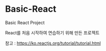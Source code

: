 # Basic-React
 Basic React Project

React를 처음 시작하여 연습하기 위해 만든 프로젝트

참고 : https://ko.reactjs.org/tutorial/tutorial.html
